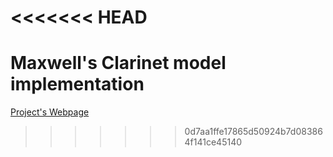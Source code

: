 <<<<<<< HEAD
=======
# Maxwell's Clarinet model implementation

[Project's Webpage](https://maxw3llgm.github.io/mumt618proj.github.io/main.html)

>>>>>>> 0d7aa1ffe17865d50924b7d083864f141ce45140
